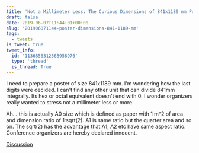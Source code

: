 ```yaml
---
title: 'Not a Millimeter Less: The Curious Dimensions of 841x1189 mm Posters'
draft: false
date: 2019-06-07T11:44:01+00:00
slug: '201906071144-poster-dimensions-841-1189-mm'
tags:
  - tweets
is_tweet: true
tweet_info:
  id: '1136856312568958976'
  type: 'thread'
  is_thread: True
---
```




I need to prepare a poster of size 841x1189 mm. I'm wondering how the last digits were decided. I can't find any other unit that can divide 841mm integrally. Its hex or octal equivalent doesn't end with 0. I wonder organizers really wanted to stress not a millimeter less or more.

Ah... this is actually A0 size which is defined as paper with 1 m^2 of area and dimension ratio of 1:sqrt(2). A1 is same ratio but the quarter area and so on. The sqrt(2) has the advantage that A1, A2 etc have same aspect ratio. Conference organizers are hereby declared innocent.

[Discussion](https://x.com/sytelus/status/1136856312568958976)
